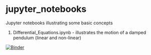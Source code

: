 # jupyter_notebooks

Jupyter notebooks illustrating some basic concepts

1. Differential_Equations.ipynb - illustrates the motion of a damped pendulum (linear and non-linear)



[![Binder](https://mybinder.org/badge.svg)](https://mybinder.org/v2/gh/maj4e/jupyter_notebooks/blob/master/Differential_Equations.ipynb/master)

